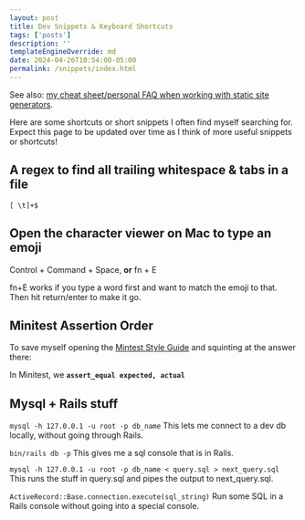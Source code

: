 ```yaml
---
layout: post
title: Dev Snippets & Keyboard Shortcuts 
tags: ['posts']
description: ''
templateEngineOverride: md
date: 2024-04-26T10:54:00-05:00
permalink: /snippets/index.html
---
```


See also: [my cheat sheet/personal FAQ when working with static site generators](/ssg-faq).

Here are some shortcuts or short snippets I often find myself searching for. Expect this page to be updated over time as I think of more useful snippets or shortcuts!

## A regex to find all trailing whitespace & tabs in a file
`[ \t]+$`

## Open the character viewer on Mac to type an emoji
Control + Command + Space, **or** fn + E

fn+E works if you type a word first and want to match the emoji to that. Then hit return/enter to make it go. 

## Minitest Assertion Order
To save myself opening the [Mintest Style Guide](https://minitest.rubystyle.guide/#assert-equal-arguments-order) and squinting at the answer there: 

In Minitest, we **`assert_equal expected, actual`**

## Mysql + Rails stuff
`mysql -h 127.0.0.1 -u root -p db_name`
This lets me connect to a dev db locally, without going through Rails.

`bin/rails db -p`
This gives me a sql console that is in Rails.

`mysql -h 127.0.0.1 -u root -p db_name < query.sql > next_query.sql`
This runs the stuff in query.sql and pipes the output to next_query.sql.

`ActiveRecord::Base.connection.execute(sql_string)`
Run some SQL in a Rails console without going into a special console.

